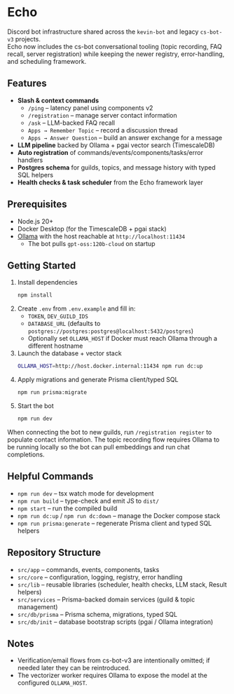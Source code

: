 # Echo

Discord bot infrastructure shared across the `kevin-bot` and legacy `cs-bot-v3` projects.  
Echo now includes the cs-bot conversational tooling (topic recording, FAQ recall, server registration) while keeping the newer registry, error-handling, and scheduling framework.

## Features
- **Slash & context commands**
  - `/ping` – latency panel using components v2
  - `/registration` – manage server contact information
  - `/ask` – LLM-backed FAQ recall
  - `Apps → Remember Topic` – record a discussion thread
  - `Apps → Answer Question` – build an answer exchange for a message
- **LLM pipeline** backed by Ollama + pgai vector search (TimescaleDB)
- **Auto registration** of commands/events/components/tasks/error handlers
- **Postgres schema** for guilds, topics, and message history with typed SQL helpers
- **Health checks & task scheduler** from the Echo framework layer

## Prerequisites
- Node.js 20+
- Docker Desktop (for the TimescaleDB + pgai stack)
- [Ollama](https://ollama.com/download) with the host reachable at `http://localhost:11434`
  - The bot pulls `gpt-oss:120b-cloud` on startup

## Getting Started
1. Install dependencies
   ```sh
   npm install
   ```
2. Create `.env` from `.env.example` and fill in:
   - `TOKEN`, `DEV_GUILD_IDS`
   - `DATABASE_URL` (defaults to `postgres://postgres:postgres@localhost:5432/postgres`)
   - Optionally set `OLLAMA_HOST` if Docker must reach Ollama through a different hostname
3. Launch the database + vector stack
   ```sh
   OLLAMA_HOST=http://host.docker.internal:11434 npm run dc:up
   ```
4. Apply migrations and generate Prisma client/typed SQL
   ```sh
   npm run prisma:migrate
   ```
5. Start the bot
   ```sh
   npm run dev
   ```

When connecting the bot to new guilds, run `/registration register` to populate contact information. The topic recording flow requires Ollama to be running locally so the bot can pull embeddings and run chat completions.

## Helpful Commands
- `npm run dev` – tsx watch mode for development
- `npm run build` – type-check and emit JS to `dist/`
- `npm start` – run the compiled build
- `npm run dc:up` / `npm run dc:down` – manage the Docker compose stack
- `npm run prisma:generate` – regenerate Prisma client and typed SQL helpers

## Repository Structure
- `src/app` – commands, events, components, tasks
- `src/core` – configuration, logging, registry, error handling
- `src/lib` – reusable libraries (scheduler, health checks, LLM stack, Result helpers)
- `src/services` – Prisma-backed domain services (guild & topic management)
- `src/db/prisma` – Prisma schema, migrations, typed SQL
- `src/db/init` – database bootstrap scripts (pgai / Ollama integration)

## Notes
- Verification/email flows from cs-bot-v3 are intentionally omitted; if needed later they can be reintroduced.
- The vectorizer worker requires Ollama to expose the model at the configured `OLLAMA_HOST`.
